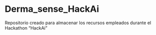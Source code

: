 # Derma_sense_HackAi
Repositorio creado para almacenar los recursos empleados durante el Hackathon “HackAi”
